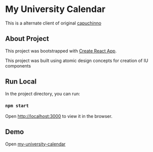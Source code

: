 # My University Calendar

This is a alternate client of original [capuchinno](http://2022.cappuchino.scesi.umss.edu.bo/) 

## About Project

This project was bootstrapped with [Create React App](https://github.com/facebook/create-react-app).

This project was built using atomic design concepts for creation of IU components

## Run Local 

In the project directory, you can run:

### `npm start`

Open [http://localhost:3000](http://localhost:3000) to view it in the browser.

## Demo

Open [my-university-calendar](https://my-calendar-university.vercel.app)
